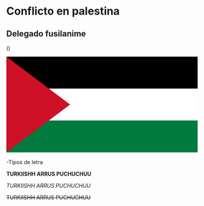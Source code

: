 # Conflicto en palestina

## Delegado fusilanime

()

![Flag_of_Palestine_(original_version).svg.png](img/Flag_of_Palestine_%28original_version%29.svg.png)


-Tipos de letra

**TURKIISHH ARRUS PUCHUCHUU**

*TURKIISHH ARRUS PUCHUCHUU*

~~TURKIISHH ARRUS PUCHUCHUU~~
